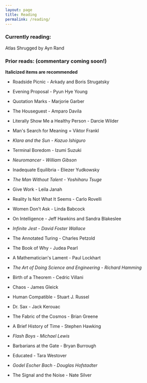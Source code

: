 ```yaml
---
layout: page 
title: Reading 
permalink: /reading/
---
```


### Currently reading:
Atlas Shrugged by Ayn Rand

### Prior reads: (commentary coming soon!) 
**Italicized items are recommended**
<BR>
- Roadside Picnic - Arkady and Boris Strugatsky

- Evening Proposal - Pyun Hye Young

- Quotation Marks - Marjorie Garber

- The Houseguest - Amparo Davila

- Literally Show Me a Healthy Person - Darcie Wilder

- Man's Search for Meaning = Viktor Frankl

- *Klara and the Sun - Kazuo Ishiguro*

- Terminal Boredom - Izumi Suzuki

- *Neuromancer - William Gibson*

- Inadequate Equilibria - Eliezer Yudkowsky

- *The Man Without Talent - Yoshiharu Tsuge*

- Give Work - Leila Janah

- Reality Is Not What It Seems - Carlo Rovelli

- Women Don't Ask - Linda Babcock

- On Intelligence - Jeff Hawkins and Sandra Blakeslee

- *Infinite Jest - David Foster Wallace*

- The Annotated Turing - Charles Petzold

- The Book of Why - Judea Pearl

- A Mathematician's Lament - Paul Lockhart

- *The Art of Doing Science and Engineering - Richard Hamming*

- Birth of a Theorem - Cedric Villani

- Chaos - James Gleick

- Human Compatible - Stuart J. Russel

- Dr. Sax - Jack Kerouac

- The Fabric of the Cosmos - Brian Greene

- A Brief History of Time - Stephen Hawking

- *Flash Boys - Michael Lewis*

- Barbarians at the Gate - Bryan Burrough

- Educated - Tara Westover

- *Godel Escher Bach - Douglas Hofstadter*

- The Signal and the Noise - Nate Silver
